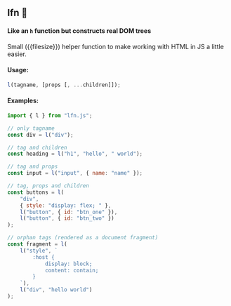 ## lfn :elephant:

#### Like an `h` function but constructs real DOM trees

Small ({{filesize}}) helper function to make working with HTML in JS a little easier.

#### Usage:

```js
l(tagname, [props [, ...children]]);
```

#### Examples:

```js
import { l } from "lfn.js";

// only tagname
const div = l("div");

// tag and children
const heading = l("h1", "hello", " world");

// tag and props
const input = l("input", { name: "name" });

// tag, props and children
const buttons = l(
	"div",
	{ style: "display: flex; " },
	l("button", { id: "btn_one" }),
	l("button", { id: "btn_two" })
);

// orphan tags (rendered as a document fragment)
const fragment = l(
	l("style", `
		:host {
			display: block;
			content: contain;
		}
	`),
	l("div", "hello world")
);
```
